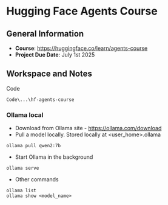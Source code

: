 # Hugging Face Agents Course

## General Information
* **Course**: https://huggingface.co/learn/agents-course
* **Project Due Date**: July 1st 2025

## Workspace and Notes
Code
```
Code\...\hf-agents-course
```

### Ollama local
* Download from Ollama site - https://ollama.com/download
* Pull a model locally. Stored locally at <user_home>\.ollama
```
ollama pull qwen2:7b
```
* Start Ollama in the background
```
ollama serve
```
* Other commands
```
ollama list
ollama show <model_name>
```
